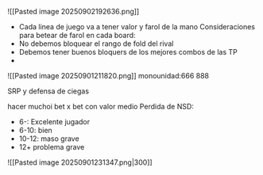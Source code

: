 ![[Pasted image 20250902192636.png]]

- Cada linea de juego va a tener valor y farol de la mano
Consideraciones para betear de farol en cada board:
- No debemos bloquear el rango de fold del rival
- Debemos tener buenos bloquers de los mejores combos de las TP
- 
![[Pasted image 20250901211820.png]]
monounidad:666 888

SRP y defensa de ciegas

hacer muchoi bet x bet con valor medio
Perdida de NSD:
- 6-: Excelente jugador
- 6-10: bien
- 10-12: maso grave 
- 12+ problema grave

![[Pasted image 20250901231347.png|300]]

